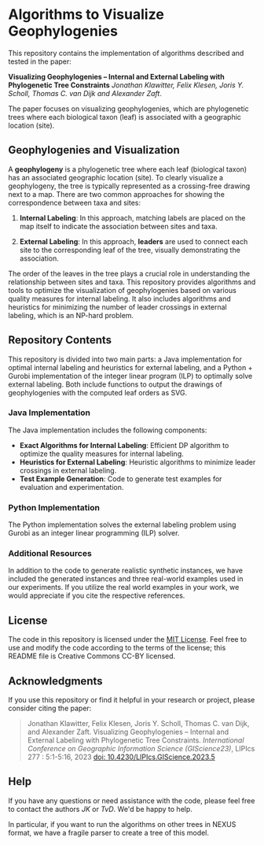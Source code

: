 # Algorithms to Visualize Geophylogenies

This repository contains the implementation of algorithms described and tested in the paper:

**Visualizing Geophylogenies – Internal and External Labeling with Phylogenetic Tree Constraints** *Jonathan Klawitter, Felix Klesen, Joris Y. Scholl, Thomas C. van Dijk and Alexander Zaft*.

The paper focuses on visualizing geophylogenies, which are phylogenetic trees where each biological taxon (leaf) is associated with a geographic location (site). 

## Geophylogenies and Visualization

A **geophylogeny** is a phylogenetic tree where each leaf (biological taxon) has an associated geographic location (site). To clearly visualize a geophylogeny, the tree is typically represented as a crossing-free drawing next to a map. There are two common approaches for showing the correspondence between taxa and sites:

1. **Internal Labeling**: In this approach, matching labels are placed on the map itself to indicate the association between sites and taxa.

2. **External Labeling**: In this approach, **leaders** are used to connect each site to the corresponding leaf of the tree, visually demonstrating the association.

The order of the leaves in the tree plays a crucial role in understanding the relationship between sites and taxa. This repository provides algorithms and tools to optimize the visualization of geophylogenies based on various quality measures for internal labeling. It also includes algorithms and heuristics for minimizing the number of leader crossings in external labeling, which is an NP-hard problem. 

## Repository Contents

This repository is divided into two main parts: a Java implementation for optimal internal labeling and heuristics for external labeling, and a Python + Gurobi implementation of the integer linear program (ILP) to optimally solve external labeling.
Both include functions to output the drawings of geophylogenies with the computed leaf orders as SVG.

### Java Implementation

The Java implementation includes the following components:

- **Exact Algorithms for Internal Labeling**: Efficient DP algorithm to optimize the quality measures for internal labeling.
- **Heuristics for External Labeling**: Heuristic algorithms to minimize leader crossings in external labeling.
- **Test Example Generation**: Code to generate test examples for evaluation and experimentation.

### Python Implementation

The Python implementation solves the external labeling problem using Gurobi as an integer linear programming (ILP) solver. 


### Additional Resources

In addition to the code to generate realistic synthetic instances, we have included the generated instances and three real-world examples used in our experiments. 
If you utilize the real world examples in your work, we would appreciate if you cite the respective references.

## License

The code in this repository is licensed under the [MIT License](LICENSE). Feel free to use and modify the code according to the terms of the license; this README file is Creative Commons CC-BY licensed.

## Acknowledgments 

If you use this repository or find it helpful in your research or project, please consider citing the paper:

> Jonathan Klawitter, Felix Klesen, Joris Y. Scholl, Thomas C. van Dijk, and Alexander Zaft. 
> Visualizing Geophylogenies – Internal and External Labeling with Phylogenetic Tree Constraints. 
> *International Conference on Geographic Information Science (GIScience23)*, LIPIcs 277 : 5:1-5:16, 2023 
> [doi: 10.4230/LIPIcs.GIScience.2023.5](https://doi.org/10.4230/LIPIcs.GIScience.2023.5)

## Help

If you have any questions or need assistance with the code, please feel free to contact the authors *JK* or *TvD*. We'd be happy to help. 

In particular, if you want to run the algorithms on other trees in NEXUS format, we have a fragile parser to create a tree of this model. 
